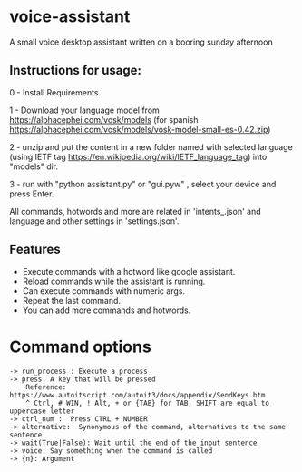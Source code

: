# voice-assistant
A small voice desktop assistant written on a booring sunday afternoon

## Instructions for usage:

0 - Install Requirements.

1 - Download your language model from https://alphacephei.com/vosk/models (for spanish https://alphacephei.com/vosk/models/vosk-model-small-es-0.42.zip)

2 - unzip and put the content in a new folder named with selected language (using IETF tag https://en.wikipedia.org/wiki/IETF_language_tag) into "models" dir.

3 - run with "python assistant.py" or "gui.pyw" , select your device and press Enter.

All commands, hotwords and more are related in 'intents_<lang>.json' and language and other settings in 'settings.json'.

## Features
 - Execute commands with a hotword like google assistant.
 - Reload commands while the assistant is running.
 - Can execute commands with numeric args.
 - Repeat the last command.
 - You can add more commands and hotwords.

# Command options
    -> run_process : Execute a process
    -> press: A key that will be pressed
        Reference: https://www.autoitscript.com/autoit3/docs/appendix/SendKeys.htm
        ^ Ctrl, # WIN, ! Alt, + or {TAB} for TAB, SHIFT are equal to uppercase letter
    -> ctrl_num :  Press CTRL + NUMBER
    -> alternative:  Synonymous of the command, alternatives to the same sentence
    -> wait(True|False): Wait until the end of the input sentence
    -> voice: Say something when the command is called
    -> {n}: Argument